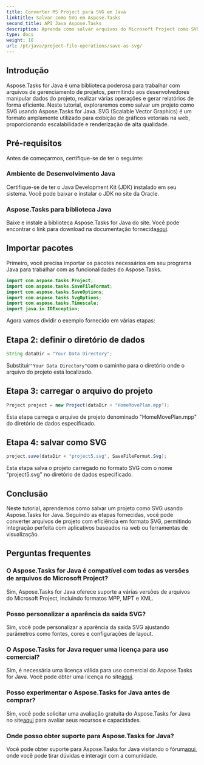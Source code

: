 ```yaml
---
title: Converter MS Project para SVG em Java
linktitle: Salvar como SVG em Aspose.Tasks
second_title: API Java Aspose.Tasks
description: Aprenda como salvar arquivos do Microsoft Project como SVG em Java usando a biblioteca Aspose.Tasks. Guia passo a passo com exemplos de código.
type: docs
weight: 18
url: /pt/java/project-file-operations/save-as-svg/
---
```

## Introdução
Aspose.Tasks for Java é uma biblioteca poderosa para trabalhar com arquivos de gerenciamento de projetos, permitindo aos desenvolvedores manipular dados do projeto, realizar várias operações e gerar relatórios de forma eficiente. Neste tutorial, exploraremos como salvar um projeto como SVG usando Aspose.Tasks for Java. SVG (Scalable Vector Graphics) é um formato amplamente utilizado para exibição de gráficos vetoriais na web, proporcionando escalabilidade e renderização de alta qualidade.
## Pré-requisitos
Antes de começarmos, certifique-se de ter o seguinte:
### Ambiente de Desenvolvimento Java
Certifique-se de ter o Java Development Kit (JDK) instalado em seu sistema. Você pode baixar e instalar o JDK no site da Oracle.
### Aspose.Tasks para biblioteca Java
 Baixe e instale a biblioteca Aspose.Tasks for Java do site. Você pode encontrar o link para download na documentação fornecida[aqui](https://releases.aspose.com/tasks/java/).

## Importar pacotes
Primeiro, você precisa importar os pacotes necessários em seu programa Java para trabalhar com as funcionalidades do Aspose.Tasks.

```java
import com.aspose.tasks.Project;
import com.aspose.tasks.SaveFileFormat;
import com.aspose.tasks.SaveOptions;
import com.aspose.tasks.SvgOptions;
import com.aspose.tasks.Timescale;
import java.io.IOException;
```

Agora vamos dividir o exemplo fornecido em várias etapas:
## Etapa 2: definir o diretório de dados
```java
String dataDir = "Your Data Directory";
```
 Substituir`"Your Data Directory"`com o caminho para o diretório onde o arquivo do projeto está localizado.
## Etapa 3: carregar o arquivo do projeto
```java
Project project = new Project(dataDir + "HomeMovePlan.mpp");
```
Esta etapa carrega o arquivo de projeto denominado "HomeMovePlan.mpp" do diretório de dados especificado.
## Etapa 4: salvar como SVG
```java
project.save(dataDir + "project5.svg", SaveFileFormat.Svg);
```
Esta etapa salva o projeto carregado no formato SVG com o nome "project5.svg" no diretório de dados especificado.

## Conclusão
Neste tutorial, aprendemos como salvar um projeto como SVG usando Aspose.Tasks for Java. Seguindo as etapas fornecidas, você pode converter arquivos de projeto com eficiência em formato SVG, permitindo integração perfeita com aplicativos baseados na web ou ferramentas de visualização.
## Perguntas frequentes
### O Aspose.Tasks for Java é compatível com todas as versões de arquivos do Microsoft Project?
Sim, Aspose.Tasks for Java oferece suporte a várias versões de arquivos do Microsoft Project, incluindo formatos MPP, MPT e XML.
### Posso personalizar a aparência da saída SVG?
Sim, você pode personalizar a aparência da saída SVG ajustando parâmetros como fontes, cores e configurações de layout.
### O Aspose.Tasks for Java requer uma licença para uso comercial?
 Sim, é necessária uma licença válida para uso comercial do Aspose.Tasks for Java. Você pode obter uma licença no site[aqui](https://purchase.aspose.com/temporary-license/).
### Posso experimentar o Aspose.Tasks for Java antes de comprar?
 Sim, você pode solicitar uma avaliação gratuita do Aspose.Tasks for Java no site[aqui](https://purchase.aspose.com/buy) para avaliar seus recursos e capacidades.
### Onde posso obter suporte para Aspose.Tasks for Java?
 Você pode obter suporte para Aspose.Tasks for Java visitando o fórum[aqui](https://forum.aspose.com/c/tasks/15), onde você pode tirar dúvidas e interagir com a comunidade.